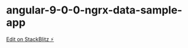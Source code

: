 # angular-9-0-0-ngrx-data-sample-app

[Edit on StackBlitz ⚡️](https://stackblitz.com/edit/angular-9-0-0-ngrx-data-sample-app)